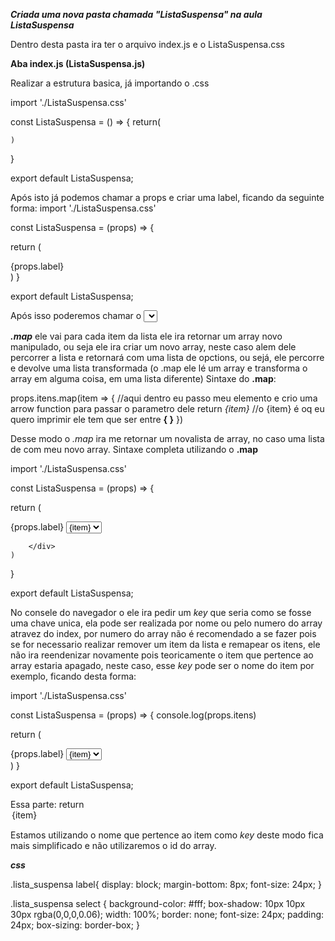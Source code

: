 ***Criada uma nova pasta chamada "ListaSuspensa" na aula ListaSuspensa***

Dentro desta pasta ira ter o arquivo index.js e o ListaSuspensa.css

**Aba index.js (ListaSuspensa.js)**

Realizar a estrutura basica, já importando o .css 

import './ListaSuspensa.css'

const ListaSuspensa = () => {
    return(
        
    )
}

export default ListaSuspensa;

Após isto já podemos chamar a props e criar uma label, ficando da seguinte forma:
import './ListaSuspensa.css'

const ListaSuspensa = (props) => {

   return (
        <div>
            <label>
                {props.label}
            </label>
        </div>
    )
}

export default ListaSuspensa;

Após isso poderemos chamar o <select> que no meio dele iremos adicionar as iremos utilizar o metodo *.map*


***.map*** ele vai para cada item da lista ele ira retornar um array novo manipulado, ou seja ele ira criar um novo array, neste caso alem dele percorrer a lista e retornará com uma lista de opctions, ou sejá, ele percorre e devolve uma lista transformada (o .map ele lé um array e transforma o array em alguma coisa, em uma lista diferente)
Sintaxe do **.map**:

   props.itens.map(item => {                    //aqui dentro eu passo meu elemento e crio uma arrow function para passar o parametro dele
        return <options>*{item}*</options>      //o {item} é oq eu quero imprimir ele tem que ser entre **{ }**
    })

Desse modo o *.map* ira me retornar um novalista de array, no caso uma lista de <options> com meu novo array.
Sintaxe completa utilizando o **.map**

import './ListaSuspensa.css'

const ListaSuspensa = (props) => {

   return (
        <div className="lista_suspensa">
            <label>
                {props.label}
            </label>
            <select required={props.required}>
            {props.itens.map(item => {
                    return <option> {item} </option>
                })}
            </select>

        </div>
    )
}

export default ListaSuspensa;

No consele do navegador o ele ira pedir um *key* que seria como se fosse uma chave unica, ela pode ser realizada por nome ou pelo numero do array atravez do index, por numero do array não é recomendado a se fazer pois se for necessario realizar remover um item da lista e remapear os itens, ele não ira reendenizar novamente pois teoricamente o item que pertence ao array estaria apagado, neste caso, esse *key* pode ser o nome do item por exemplo, ficando desta forma:

import './ListaSuspensa.css'

const ListaSuspensa = (props) => {
    console.log(props.itens)

   return (
        <div className="lista_suspensa">
            <label>
                {props.label}
            </label>
            <select required={props.required}>
                {props.itens.map(item => {
                    return <option key={item}> {item} </option>
               })}
            </select>
        </div>
    )
}

export default ListaSuspensa;

Essa parte:
                    return <option key={item}> {item} </option>

Estamos utilizando o nome que pertence ao item como *key* deste modo fica mais simplificado e não utilizaremos o id do array.

***css***

.lista_suspensa label{
    display: block;
    margin-bottom: 8px;
    font-size: 24px;
}

.lista_suspensa select {
    background-color: #fff;
    box-shadow: 10px 10px 30px rgba(0,0,0,0.06);
    width: 100%;
    border: none;
    font-size: 24px;
    padding: 24px;
    box-sizing: border-box;
}
